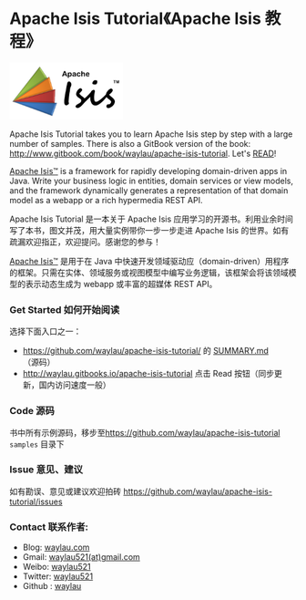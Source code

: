 # Apache Isis Tutorial《Apache Isis 教程》

![](isis-logo-199x100.png)

Apache Isis Tutorial takes you to learn Apache Isis step by step with a large number of samples. There is also a GitBook version of the book: <http://www.gitbook.com/book/waylau/apache-isis-tutorial>.
Let's [READ](https://github.com/waylau/apache-isis-tutorial/blob/master/SUMMARY.md)!

[Apache Isis™](http://isis.apache.org/) is a framework for rapidly developing domain-driven apps in Java. Write your business logic in entities, domain services or view models, and the framework dynamically generates a representation of that domain model as a webapp or a rich hypermedia REST API.

Apache Isis Tutorial 是一本关于 Apache Isis 应用学习的开源书。利用业余时间写了本书，图文并茂，用大量实例带你一步一步走进 Apache Isis 的世界。如有疏漏欢迎指正，欢迎提问。感谢您的参与！
 
[Apache Isis™](http://isis.apache.org/) 是用于在 Java 中快速开发领域驱动应（domain-driven）用程序的框架。只需在实体、领域服务或视图模型中编写业务逻辑，该框架会将该领域模型的表示动态生成为 webapp 或丰富的超媒体 REST API。

### Get Started 如何开始阅读

选择下面入口之一：

* <https://github.com/waylau/apache-isis-tutorial/> 的 [SUMMARY.md](https://github.com/waylau/apache-isis-tutorial/blob/master/SUMMARY.md)（源码）
* <http://waylau.gitbooks.io/apache-isis-tutorial> 点击 Read 按钮（同步更新，国内访问速度一般）
 
### Code 源码

书中所有示例源码，移步至<https://github.com/waylau/apache-isis-tutorial>  `samples` 目录下

### Issue 意见、建议

如有勘误、意见或建议欢迎拍砖 <https://github.com/waylau/apache-isis-tutorial/issues>

### Contact 联系作者:

* Blog: [waylau.com](https://waylau.com)
* Gmail: [waylau521(at)gmail.com](mailto:waylau521@gmail.com)
* Weibo: [waylau521](http://weibo.com/waylau521)
* Twitter: [waylau521](https://twitter.com/waylau521)
* Github : [waylau](https://github.com/waylau)